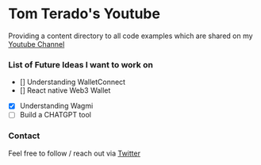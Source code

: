 # Tom Terado's Youtube

Providing a content directory to all code examples which are shared on my [Youtube Channel](https://www.youtube.com/channel/UCjkTFrmfvzmTpcTQSLJLlxg)

### List of Future Ideas I want to work on

- [] Understanding WalletConnect
- [] React native Web3 Wallet
- [x] Understanding Wagmi
- [ ] Build a CHATGPT tool

### Contact

Feel free to follow / reach out via [Twitter](https://twitter.com/crypblizz)
